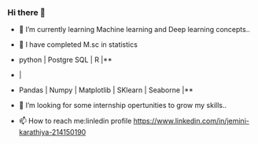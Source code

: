 ### Hi there 👋

- 🌱 I’m currently learning Machine learning and Deep learning concepts..

- 🔭 I have completed M.sc in statistics 

- python | Postgre SQL | R |**
-   |
- Pandas | Numpy | Matplotlib | SKlearn | Seaborne |**

- 🤔 I’m looking for some internship opertunities to grow my skills.. 
 
- 📫 How to reach me:linledin profile https://www.linkedin.com/in/jemini-karathiya-214150190
<!--
**JEMINIII/JEMINIII** is a ✨ _special_ ✨ repository because its `README.md` (this file) appears on your GitHub profile.

Here are some ideas to get you started:

- 🔭 I’m currently working on ...
- 🌱 I’m currently learning ...
- 👯 I’m looking to collaborate on ...
- 🤔 I’m looking for help with ...
- 💬 Ask me about ...
- 📫 How to reach me: ...
- 😄 Pronouns: ...
- ⚡ Fun fact: ...
-->

